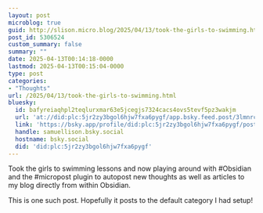 ```yaml
---
layout: post
microblog: true
guid: http://slison.micro.blog/2025/04/13/took-the-girls-to-swimming.html
post_id: 5306524
custom_summary: false
summary: ""
date: 2025-04-13T00:14:18-0000
lastmod: 2025-04-13T00:15:04-0000
type: post
categories:
- "Thoughts"
url: /2025/04/13/took-the-girls-to-swimming.html
bluesky:
  id: bafyreiaqhpl2teqlurxmar63e5jcegjs7324cacs4ovs5tevf5pz3wakjm
  url: 'at://did:plc:5jr2zy3bgol6hjw7fxa6pygf/app.bsky.feed.post/3lmnrcou2sw2q'
  link: 'https://bsky.app/profile/did:plc:5jr2zy3bgol6hjw7fxa6pygf/post/3lmnrcou2sw2q'
  handle: samuellison.bsky.social
  hostname: bsky.social
  did: 'did:plc:5jr2zy3bgol6hjw7fxa6pygf'
---
```

Took the girls to swimming lessons and now playing around with #Obsidian and the #micropost plugin to autopost new thoughts as well as articles to my blog directly from within Obsidian. 

This is one such post. Hopefully it posts to the default category I had setup!
